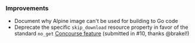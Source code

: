 ### Improvements

- Document why Alpine image can't be used for building to Go code
- Deprecate the specific `skip_download` resource property in favor of the standard `no_get` [Concourse feature][no_get] (submitted in #10, thanks @brakel!)

[no_get]: https://concourse-ci.org/put-step.html#schema.put.no_get

